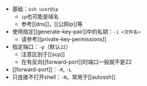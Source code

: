 - 基础：`ssh user@ip`
  - `ip`也可能是域名
  - 参考[[dns]]，[[公网ip]]等
- 使用指定[[generate-key-pair]]中的私钥：`-i <文件名>`
  - 请参考[[private-key-permissions]]
- 指定端口：`-p`（默认`22`）
  - 注意区别于[[scp]]
  - 在有反向[[forward-port]]时端口一般就不是22
- [[forward-port]]：`-R`, `-L`
- 只连接不打开shell：`-N`，常用于[[autossh]]